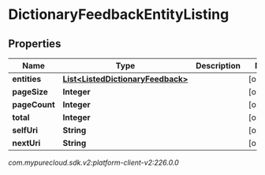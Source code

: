 # DictionaryFeedbackEntityListing


## Properties

| Name | Type | Description | Notes |
| ------------ | ------------- | ------------- | ------------- |
| **entities** | [**List&lt;ListedDictionaryFeedback&gt;**](ListedDictionaryFeedback) |  |  [optional] |
| **pageSize** | **Integer** |  |  [optional] |
| **pageCount** | **Integer** |  |  [optional] |
| **total** | **Integer** |  |  [optional] |
| **selfUri** | **String** |  |  [optional] |
| **nextUri** | **String** |  |  [optional] |




_com.mypurecloud.sdk.v2:platform-client-v2:226.0.0_
